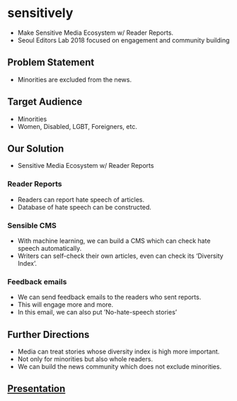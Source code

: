 # sensitively
- Make Sensitive Media Ecosystem w/ Reader Reports.
- Seoul Editors Lab 2018 focused on engagement and community building

## Problem Statement
- Minorities are excluded from the news.

## Target Audience
- Minorities
- Women, Disabled, LGBT, Foreigners, etc. 

## Our Solution
- Sensitive Media Ecosystem w/ Reader Reports

### Reader Reports
- Readers can report hate speech of articles.
- Database of hate speech can be constructed.

### Sensible CMS
- With machine learning, we can build a CMS which can check hate speech automatically.
- Writers can self-check their own articles, even can check its ‘Diversity Index’.

### Feedback emails
- We can send feedback emails to the readers who sent reports.
- This will engage more and more.
- In this email, we can also put ’No-hate-speech stories’

## Further Directions
- Media can treat stories whose diversity index is high more important.
- Not only for minorities but also whole readers.
- We can build the news community which does not exclude minorities.

## [Presentation](https://github.com/todoaskit/sensitively/blob/master/assets/presentation/sensitively.pdf)
